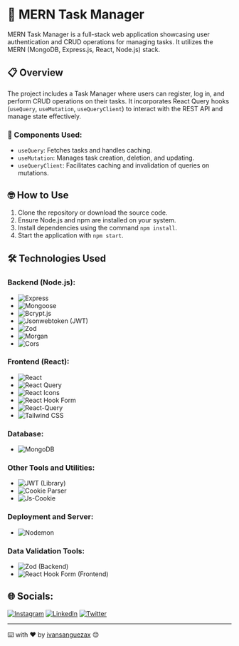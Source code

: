 # 🚀 MERN Task Manager

MERN Task Manager is a full-stack web application showcasing user authentication and CRUD operations for managing tasks. It utilizes the MERN (MongoDB, Express.js, React, Node.js) stack.

## 📋 Overview

The project includes a Task Manager where users can register, log in, and perform CRUD operations on their tasks. It incorporates React Query hooks (`useQuery`, `useMutation`, `useQueryClient`) to interact with the REST API and manage state effectively.

### 🧩 Components Used:

- `useQuery`: Fetches tasks and handles caching.
- `useMutation`: Manages task creation, deletion, and updating.
- `useQueryClient`: Facilitates caching and invalidation of queries on mutations.

## 🤓 How to Use

1. Clone the repository or download the source code.
2. Ensure Node.js and npm are installed on your system.
3. Install dependencies using the command `npm install`.
4. Start the application with `npm start`.

## 🛠️ Technologies Used

### Backend (Node.js):
- ![Express](https://img.shields.io/badge/Express-%23404d59.svg?style=flat&logo=express&logoColor=white)
- ![Mongoose](https://img.shields.io/badge/Mongoose-%234ea94b.svg?style=flat&logo=mongoose&logoColor=white)
- ![Bcrypt.js](https://img.shields.io/badge/Bcrypt.js-%23404d59.svg?style=flat)
- ![Jsonwebtoken (JWT)](https://img.shields.io/badge/Jsonwebtoken%20(JWT)-%234ea94b.svg?style=flat)
- ![Zod](https://img.shields.io/badge/Zod-%23404d59.svg?style=flat)
- ![Morgan](https://img.shields.io/badge/Morgan-%23404d59.svg?style=flat)
- ![Cors](https://img.shields.io/badge/Cors-%23404d59.svg?style=flat)

### Frontend (React):
- ![React](https://img.shields.io/badge/React-%2320232a.svg?style=flat&logo=react&logoColor=%2361DAFB)
- ![React Query](https://img.shields.io/badge/React%20Query-%23000000.svg?style=flat)
- ![React Icons](https://img.shields.io/badge/React%20Icons-%23000000.svg?style=flat)
- ![React Hook Form](https://img.shields.io/badge/React%20Hook%20Form-%23000000.svg?style=flat)
- ![React-Query](https://img.shields.io/badge/React%20Query-%23000000.svg?style=flat)
- ![Tailwind CSS](https://img.shields.io/badge/Tailwind%20CSS-%2328b6f6.svg?style=flat)

### Database:
- ![MongoDB](https://img.shields.io/badge/MongoDB-%234ea94b.svg?style=flat&logo=mongodb&logoColor=white)

### Other Tools and Utilities:
- ![JWT (Library)](https://img.shields.io/badge/JWT%20(Library)-%234ea94b.svg?style=flat)
- ![Cookie Parser](https://img.shields.io/badge/Cookie%20Parser-%23404d59.svg?style=flat)
- ![Js-Cookie](https://img.shields.io/badge/Js%20Cookie-%23404d59.svg?style=flat)

### Deployment and Server:
- ![Nodemon](https://img.shields.io/badge/Nodemon-%23404d59.svg?style=flat)

### Data Validation Tools:
- ![Zod (Backend)](https://img.shields.io/badge/Zod%20(Backend)-%23404d59.svg?style=flat)
- ![React Hook Form (Frontend)](https://img.shields.io/badge/React%20Hook%20Form%20(Frontend)-%234ea94b.svg?style=flat)


## 🌐 Socials:
[![Instagram](https://img.shields.io/badge/Instagram-%23E4405F.svg?logo=Instagram&logoColor=white)](https://instagram.com/ivansanguezax) [![LinkedIn](https://img.shields.io/badge/LinkedIn-%230077B5.svg?logo=linkedin&logoColor=white)](https://linkedin.com/in/ivansanguezax) [![Twitter](https://img.shields.io/badge/Twitter-%231DA1F2.svg?logo=Twitter&logoColor=white)](https://twitter.com/ivansanguezax) 

---
⌨️ with ❤️ by [ivansanguezax](https://github.com/ivansanguezax) 😊

